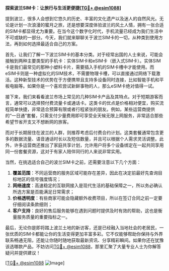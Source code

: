 **探索波兰SIM卡：让旅行与生活更便捷[[TG💪+ @esim1088](https://t.me/s/esim1088)]**

提到波兰，很多人会想到它悠久的历史、丰富的文化遗产以及迷人的自然风光。无论是计划一次浪漫的蜜月之旅，还是想要深度体验波兰的风土人情，拥有一张合适的SIM卡都显得尤为重要。在当今这个数字化时代，手机流量已经成为我们生活中不可或缺的一部分。今天，我们就来聊聊关于波兰SIM卡的一切，从种类到使用方法，再到如何选择最适合自己的方案。

首先，让我们了解一下波兰SIM卡的基本分类。对于经常出国的人士来说，可能会接触到两种主要类型的手机卡：实体SIM卡和eSIM卡（嵌入式SIM卡）。实体SIM卡是我们最常见的那种小塑料卡片，需要插入手机的SIM卡槽中才能使用。而eSIM卡则是一种虚拟化的SIM技术，不需要物理卡槽，可以直接通过网络下载激活。这种新型技术的优势在于方便携带且支持多设备同时连接，比如智能手机和平板电脑等。如果你是一个喜欢尝试新鲜事物的人，那么eSIM卡绝对值得一试。

接下来，我们来看看波兰市场上常见的几种SIM卡产品及其特点。对于短期游客而言，通常可以选择预付费流量卡或通话卡。这类卡的优点是价格相对便宜，购买流程简单快捷，非常适合预算有限或者行程紧张的朋友。例如，某些运营商提供的“一日通”套餐，只需支付少量费用即可享受全天候无限上网服务，非常适合那些希望节省开支又不想断网的旅客。

而对于长期居住在波兰的人群，则推荐考虑后付费合约计划。这类套餐通常包含更多的数据流量、语音通话时长以及短信数量，并且可以根据个人需求灵活调整。此外，许多运营商还推出了家庭共享计划，允许用户将多个设备绑定在一起共同享用同一份套餐资源，这对于有家人陪伴同行的人来说非常实用。

当然，在挑选适合自己的波兰SIM卡之前，还需要注意以下几个方面：

1. **覆盖范围**：不同运营商的服务区域可能存在差异，因此在决定前最好先查询目标地区的信号强度情况；
2. **网络速度**：高速稳定的互联网接入是现代生活的基础保障之一，所以务必确认所选方案是否能满足日常需求；
3. **价格透明度**：有些商家可能会隐藏额外收费项目，所以在签订合同之前一定要仔细阅读条款细则；
4. **客户支持**：良好的售后服务能够在遇到问题时提供及时有效的帮助，这也是衡量服务质量的重要指标之一。

最后，无论你是即将踏上波兰土地的新访客，还是已经融入当地社会的老居民，一张优质的SIM卡都能让你的生活变得更加丰富多彩。它不仅能够帮助你保持与外界联系畅通无阻，还能让你随时随地获取最新资讯、分享精彩瞬间。如果你还在犹豫该选哪款产品，不妨访问[TG💪+ @esim1088](https://t.me/s/esim1088)，那里汇聚了大量专业人士为你解答疑问并提供建议！

[[TG💪+ @esim1088](https://t.me/s/esim1088) ![Image](https://i.postimg.cc/4NQfJmqS/Snipaste-2025-05-13-00-14-12.png)]